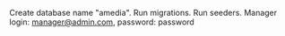 Create database name "amedia".
Run migrations.
Run seeders.
Manager login: manager@admin.com, password: password